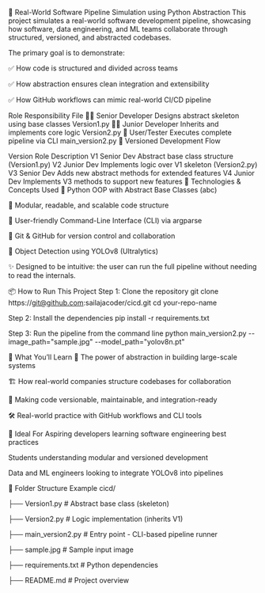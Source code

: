 🚀 Real-World Software Pipeline Simulation using Python Abstraction
This project simulates a real-world software development pipeline, showcasing how software, data engineering, and ML teams collaborate through structured, versioned, and abstracted codebases.

The primary goal is to demonstrate:

✅ How code is structured and divided across teams

✅ How abstraction ensures clean integration and extensibility

✅ How GitHub workflows can mimic real-world CI/CD pipeline

Role	Responsibility	File
👨‍💼 Senior Developer	Designs abstract skeleton using base classes	Version1.py
👨‍💻 Junior Developer	Inherits and implements core logic	Version2.py
🧪 User/Tester	Executes complete pipeline via CLI	main_version2.py
🔁 Versioned Development Flow

Version	Role	Description
V1	Senior Dev	Abstract base class structure (Version1.py)
V2	Junior Dev	Implements logic over V1 skeleton (Version2.py)
V3	Senior Dev	Adds new abstract methods for extended features
V4	Junior Dev	Implements V3 methods to support new features
🧰 Technologies & Concepts Used
🔹 Python OOP with Abstract Base Classes (abc)

🔹 Modular, readable, and scalable code structure

🔹 User-friendly Command-Line Interface (CLI) via argparse

🔹 Git & GitHub for version control and collaboration

🔹 Object Detection using YOLOv8 (Ultralytics)

✨ Designed to be intuitive: the user can run the full pipeline without needing to read the internals.

📦 How to Run This Project
Step 1: Clone the repository
git clone https://git@github.com:sailajacoder/cicd.git cd your-repo-name

Step 2: Install the dependencies
pip install -r requirements.txt

Step 3: Run the pipeline from the command line
python main_version2.py --image_path="sample.jpg" --model_path="yolov8n.pt"

🧠 What You’ll Learn
🧩 The power of abstraction in building large-scale systems

🏗️ How real-world companies structure codebases for collaboration

🔄 Making code versionable, maintainable, and integration-ready

🛠️ Real-world practice with GitHub workflows and CLI tools

📍 Ideal For
Aspiring developers learning software engineering best practices

Students understanding modular and versioned development

Data and ML engineers looking to integrate YOLOv8 into pipelines

📁 Folder Structure Example
cicd/

├── Version1.py         # Abstract base class (skeleton)

├── Version2.py         # Logic implementation (inherits V1)

├── main_version2.py    # Entry point - CLI-based pipeline runner

├── sample.jpg          # Sample input image

├── requirements.txt    # Python dependencies

├── README.md           # Project overview
